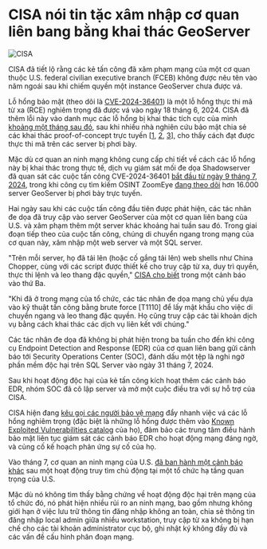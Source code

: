 # CISA nói tin tặc xâm nhập cơ quan liên bang bằng khai thác GeoServer

![CISA](https://www.bleepstatic.com/content/hl-images/2025/01/13/CISA--headpic.jpg)

CISA đã tiết lộ rằng các kẻ tấn công đã xâm phạm mạng của một cơ quan thuộc U.S. federal civilian executive branch (FCEB) không được nêu tên vào năm ngoái sau khi chiếm quyền một instance GeoServer chưa được vá.

Lỗ hổng bảo mật (theo dõi là [CVE-2024-36401](https://nvd.nist.gov/vuln/detail/cve-2024-36401)) là một lỗ hổng thực thi mã từ xa (RCE) nghiêm trọng đã được vá vào ngày 18 tháng 6, 2024. CISA đã thêm lỗi này vào danh mục các lỗ hổng bị khai thác tích cực của mình [khoảng một tháng sau đó](https://www.bleepingcomputer.com/news/security/cisa-warns-critical-geoserver-geotools-rce-flaw-is-exploited-in-attacks/), sau khi nhiều nhà nghiên cứu bảo mật chia sẻ các khai thác proof-of-concept trực tuyến \[[1](https://x.com/sirifu4k1/status/1808270303275241607), [2](https://x.com/sheikhrishad0/status/1808473922255638577), [3](https://x.com/Ellord0Xd/status/1808670916932427883)\], cho thấy cách đạt được thực thi mã trên các server bị phơi bày.

Mặc dù cơ quan an ninh mạng không cung cấp chi tiết về cách các lỗ hổng này bị khai thác trong thực tế, dịch vụ giám sát mối đe dọa Shadowserver đã quan sát các cuộc tấn công CVE-2024-36401 [bắt đầu từ ngày 9 tháng 7, 2024](https://infosec.exchange/@shadowserver/112797363161270418), trong khi công cụ tìm kiếm OSINT ZoomEye [đang theo dõi](http://www.zoomeye.hk/searchResult?q=app%3A%22GeoServer%22&from=5o6o54m5MjQwNzE2MDE=) hơn 16.000 server GeoServer bị phơi bày trực tuyến.

Hai ngày sau khi các cuộc tấn công đầu tiên được phát hiện, các tác nhân đe dọa đã truy cập vào server GeoServer của một cơ quan liên bang của U.S. và xâm phạm thêm một server khác khoảng hai tuần sau đó. Trong giai đoạn tiếp theo của cuộc tấn công, chúng di chuyển ngang trong mạng của cơ quan này, xâm nhập một web server và một SQL server.

"Trên mỗi server, họ đã tải lên (hoặc cố gắng tải lên) web shells như China Chopper, cùng với các script được thiết kế cho truy cập từ xa, duy trì quyền, thực thi lệnh và leo thang đặc quyền," [CISA cho biết](https://www.cisa.gov/news-events/cybersecurity-advisories/aa25-266a) trong một cảnh báo vào thứ Ba.

"Khi đã ở trong mạng của tổ chức, các tác nhân đe dọa mạng chủ yếu dựa vào kỹ thuật tấn công bằng brute force \[T1110\] để lấy mật khẩu cho việc di chuyển ngang và leo thang đặc quyền. Họ cũng truy cập các tài khoản dịch vụ bằng cách khai thác các dịch vụ liên kết với chúng."

Các tác nhân đe dọa đã không bị phát hiện trong ba tuần cho đến khi công cụ Endpoint Detection and Response (EDR) của cơ quan liên bang gửi cảnh báo tới Security Operations Center (SOC), đánh dấu một tệp là nghi ngờ phần mềm độc hại trên SQL Server vào ngày 31 tháng 7, 2024.

Sau khi hoạt động độc hại của kẻ tấn công kích hoạt thêm các cảnh báo EDR, nhóm SOC đã cô lập server và mở một cuộc điều tra với sự hỗ trợ của CISA.

CISA hiện đang [kêu gọi các người bảo vệ mạng](https://www.cisa.gov/news-events/alerts/2025/09/23/cisa-releases-advisory-lessons-learned-incident-response-engagement) đẩy nhanh việc vá các lỗ hổng nghiêm trọng (đặc biệt là những lỗ hổng được thêm vào [Known Exploited Vulnerabilities catalog](https://www.cisa.gov/known-exploited-vulnerabilities-catalog) của họ), đảm bảo các trung tâm điều hành bảo mật liên tục giám sát các cảnh báo EDR cho hoạt động mạng đáng ngờ, và củng cố kế hoạch phản ứng sự cố của họ.

Vào tháng 7, cơ quan an ninh mạng của U.S. [đã ban hành một cảnh báo khác](https://www.cisa.gov/news-events/cybersecurity-advisories/aa25-212a) sau một hoạt động truy tìm chủ động tại một tổ chức hạ tầng quan trọng của U.S.

Mặc dù nó không tìm thấy bằng chứng về hoạt động độc hại trên mạng của tổ chức đó, nó phát hiện nhiều rủi ro an ninh mạng, bao gồm nhưng không giới hạn ở việc lưu trữ thông tin đăng nhập không an toàn, chia sẻ thông tin đăng nhập local admin giữa nhiều workstation, truy cập từ xa không bị hạn chế cho các tài khoản administrator cục bộ, ghi nhật ký không đầy đủ và các vấn đề cấu hình phân đoạn mạng.